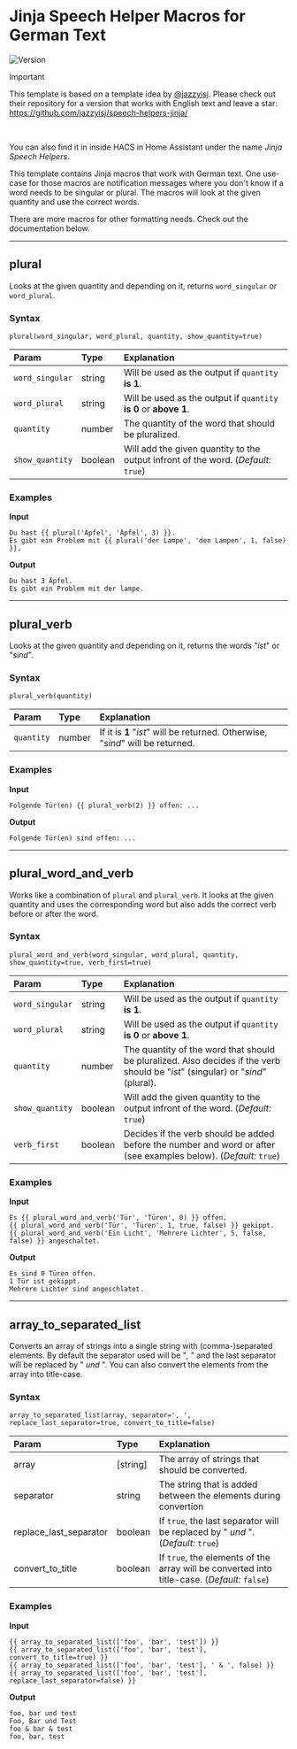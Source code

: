 # Jinja Speech Helper Macros for German Text

![Version](https://img.shields.io/github/v/release/Nuhser/jinja-speech-helpers-german)

> [!IMPORTANT]
> This template is based on a template idea by [@jazzyisj](https://github.com/jazzyisj). Please check out their repository for a version that works with English text and leave a star: https://github.com/jazzyisj/speech-helpers-jinja/
>
>  <br>
>
> You can also find it in inside HACS in Home Assistant under the name *Jinja Speech Helpers*.

This template contains Jinja macros that work with German text. One use-case for those macros are notification messages where you don't know if a word needs to be singular or plural. The macros will look at the given quantity and use the correct words.

There are more macros for other formatting needs. Check out the documentation below.

*********************

## plural

Looks at the given quantity and depending on it, returns `word_singular` or `word_plural`.

### Syntax

`plural(word_singular, word_plural, quantity, show_quantity=true)`

| Param | Type | Explanation |
| :----- | :---- | :----------- |
| `word_singular` | string | Will be used as the output if `quantity` **is 1**. |
| `word_plural` | string | Will be used as the output if `quantity` **is 0** or **above 1**. |
| `quantity` | number | The quantity of the word that should be pluralized. |
| `show_quantity` | boolean | Will add the given quantity to the output infront of the word. (*Default:* `true`) |

### Examples

**Input**

```jinja2
Du hast {{ plural('Apfel', 'Äpfel', 3) }}.
Es gibt ein Problem mit {{ plural('der Lampe', 'den Lampen', 1, false) }}.
```

**Output**

```text
Du hast 3 Äpfel.
Es gibt ein Problem mit der lampe.
```

*********************

## plural_verb

Looks at the given quantity and depending on it, returns the words "*ist*" or "*sind*".

### Syntax

`plural_verb(quantity)`

| Param | Type | Explanation |
| :----- | :---- | :----------- |
| `quantity` | number | If it is **1** "*ist*" will be returned. Otherwise, "*sind*" will be returned. |

### Examples

**Input**

```jinja2
Folgende Tür(en) {{ plural_verb(2) }} offen: ...
```

**Output**

```text
Folgende Tür(en) sind offen: ...
```

*********************

## plural_word_and_verb

Works like a combination of `plural` and `plural_verb`. It looks at the given quantity and uses the corresponding word but also adds the correct verb before or after the word.

### Syntax

`plural_word_and_verb(word_singular, word_plural, quantity, show_quantity=true, verb_first=true)`

| Param | Type | Explanation |
| :----- | :---- | :----------- |
| `word_singular` | string | Will be used as the output if `quantity` **is 1**. |
| `word_plural` | string | Will be used as the output if `quantity` **is 0** or **above 1**. |
| `quantity` | number | The quantity of the word that should be pluralized. Also decides if the verb should be "*ist*" (singular) or "*sind*" (plural). |
| `show_quantity` | boolean | Will add the given quantity to the output infront of the word. (*Default:* `true`) |
| `verb_first` | boolean | Decides if the verb should be added before the number and word or after (see examples below). (*Default:* `true`) |

### Examples

**Input**

```jinja2
Es {{ plural_word_and_verb('Tür', 'Türen', 0) }} offen.
{{ plural_word_and_verb('Tür', 'Türen', 1, true, false) }} gekippt.
{{ plural_word_and_verb('Ein Licht', 'Mehrere Lichter', 5, false, false) }} angeschaltet.
```

**Output**

```text
Es sind 0 Türen offen.
1 Tür ist gekippt.
Mehrere Lichter sind angeschlatet.
```

*********************

## array_to_separated_list

Converts an array of strings into a single string with (comma-)separated elements. By default the separator used will be "*,* " and the last separator will be replaced by " *und* ". You can also convert the elements from the array into title-case.

### Syntax

`array_to_separated_list(array, separator=', ', replace_last_separator=true, convert_to_title=false)`

| Param | Type | Explanation |
| :----- | :---- | :----------- |
| array | [string] | The array of strings that should be converted. |
| separator | string | The string that is added between the elements during convertion |
| replace_last_separator | boolean | If `true`, the last separator will be replaced by " *und* ". (*Default:* `true`) |
| convert_to_title | boolean | If `true`, the elements of the array will be converted into title-case. (*Default:* `false`) |

### Examples

**Input**

```jinja2
{{ array_to_separated_list(['foo', 'bar', 'test']) }}
{{ array_to_separated_list(['foo', 'bar', 'test'], convert_to_title=true) }}
{{ array_to_separated_list(['foo', 'bar', 'test'], ' & ', false) }}
{{ array_to_separated_list(['foo', 'bar', 'test'], replace_last_separator=false) }}
```

**Output**

```text
foo, bar und test
Foo, Bar und Test
foo & bar & test
foo, bar, test
```
